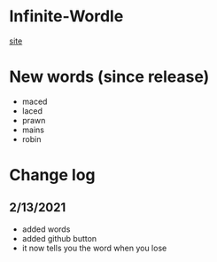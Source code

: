 # Infinite-Wordle
[site](https://urmum.org/)
# New words (since release)
* maced
* laced
* prawn
* mains
* robin
# Change log
## 2/13/2021
* added words
* added github button
* it now tells you the word when you lose
